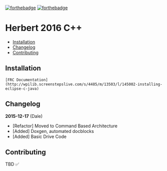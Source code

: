 [![forthebadge](http://forthebadge.com/images/badges/gluten-free.svg)](http://forthebadge.com)
[![forthebadge](http://forthebadge.com/images/badges/compatibility-blackberry.svg)](http://forthebadge.com)

Herbert 2016 C++
==================

  - [Installation](#installation)
  - [Changelog](#changelog)
  - [Contributing](#contributing)

## Installation

	[FRC Documentation](http://wpilib.screenstepslive.com/s/4485/m/13503/l/145002-installing-eclipse-c-java)

## Changelog

**2015-12-17** (Dale)
- [Refactor] Moved to Command Based Architecture
- [Added] Doxgen, automated docblocks
- [Added] Basic Drive Code

## Contributing

TBD :white_check_mark:
